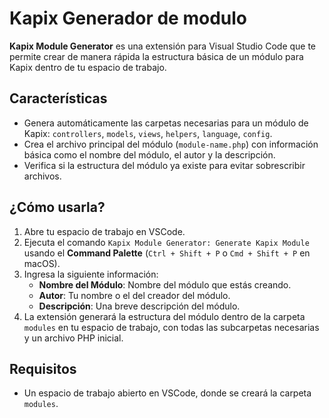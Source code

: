 # Kapix Generador de modulo

**Kapix Module Generator** es una extensión para Visual Studio Code que te permite crear de manera rápida la estructura básica de un módulo para Kapix dentro de tu espacio de trabajo.

## Características

- Genera automáticamente las carpetas necesarias para un módulo de Kapix: `controllers`, `models`, `views`, `helpers`, `language`, `config`.
- Crea el archivo principal del módulo (`module-name.php`) con información básica como el nombre del módulo, el autor y la descripción.
- Verifica si la estructura del módulo ya existe para evitar sobrescribir archivos.

## ¿Cómo usarla?

1. Abre tu espacio de trabajo en VSCode.
2. Ejecuta el comando `Kapix Module Generator: Generate Kapix Module` usando el **Command Palette** (`Ctrl + Shift + P` o `Cmd + Shift + P` en macOS).
3. Ingresa la siguiente información:
   - **Nombre del Módulo**: Nombre del módulo que estás creando.
   - **Autor**: Tu nombre o el del creador del módulo.
   - **Descripción**: Una breve descripción del módulo.
4. La extensión generará la estructura del módulo dentro de la carpeta `modules` en tu espacio de trabajo, con todas las subcarpetas necesarias y un archivo PHP inicial.

## Requisitos

- Un espacio de trabajo abierto en VSCode, donde se creará la carpeta `modules`.

